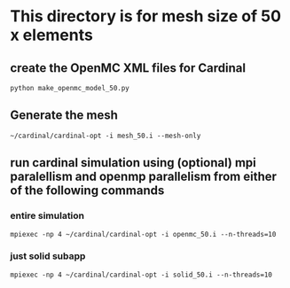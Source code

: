 # This directory is for mesh size of 50 x elements
## create the OpenMC XML files for Cardinal
`python make_openmc_model_50.py`
## Generate the mesh
`~/cardinal/cardinal-opt -i mesh_50.i --mesh-only`
## run cardinal simulation using (optional) mpi paralellism and openmp parallelism from either of the following commands
### entire simulation
`mpiexec -np 4 ~/cardinal/cardinal-opt -i openmc_50.i --n-threads=10`
### just solid subapp
`mpiexec -np 4 ~/cardinal/cardinal-opt -i solid_50.i --n-threads=10`
